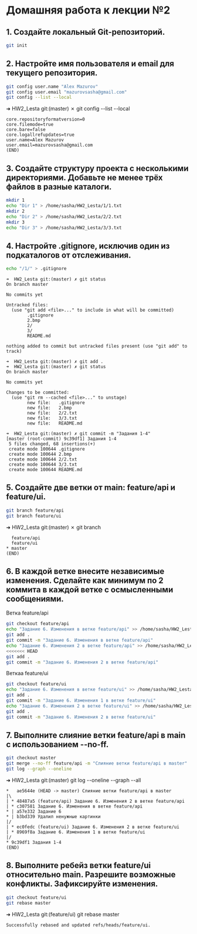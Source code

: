 # Домашняя работа к лекции №2 

## 1. Создайте локальный Git-репозиторий.

```bash
git init
```
## 2. Настройте имя пользователя и email для текущего репозитория.

```bash
git config user.name "Alex Mazurov"
git config user.email "mazurovsasha@gmail.com"
git config --list --local
```
➜  HW2_Lesta git:(master) ✗ git config --list --local
```
core.repositoryformatversion=0
core.filemode=true
core.bare=false
core.logallrefupdates=true
user.name=Alex Mazurov
user.email=mazurovsasha@gmail.com
(END)
```

## 3. Создайте структуру проекта с несколькими директориями. Добавьте не менее трёх файлов в разные каталоги.

```bash
mkdir 1
echo "Dir 1" > /home/sasha/HW2_Lesta/1/1.txt
mkdir 2
echo "Dir 2" > /home/sasha/HW2_Lesta/2/2.txt
mkdir 3
echo "Dir 3" > /home/sasha/HW2_Lesta/3/3.txt
```

## 4. Настройте .gitignore, исключив один из подкаталогов от отслеживания.

```bash
echo "/1/" > .gitignore
```

```
➜  HW2_Lesta git:(master) ✗ git status
On branch master

No commits yet

Untracked files:
  (use "git add <file>..." to include in what will be committed)
        .gitignore
        2.bmp
        2/
        3/
        README.md

nothing added to commit but untracked files present (use "git add" to track)
```
```
➜  HW2_Lesta git:(master) ✗ git add .
➜  HW2_Lesta git:(master) ✗ git status
On branch master

No commits yet

Changes to be committed:
  (use "git rm --cached <file>..." to unstage)
        new file:   .gitignore
        new file:   2.bmp
        new file:   2/2.txt
        new file:   3/3.txt
        new file:   README.md

➜  HW2_Lesta git:(master) ✗ git commit -m "Задания 1-4"
[master (root-commit) 9c39df1] Задания 1-4
 5 files changed, 68 insertions(+)
 create mode 100644 .gitignore
 create mode 100644 2.bmp
 create mode 100644 2/2.txt
 create mode 100644 3/3.txt
 create mode 100644 README.md
 ```
## 5. Создайте две ветки от main: feature/api и feature/ui.

```bash
git branch feature/api
git branch feature/ui
```

➜  HW2_Lesta git:(master) ✗ git branch
```
  feature/api
  feature/ui
* master
(END)
```

## 6. В каждой ветке внесите независимые изменения. Сделайте как минимум по 2 коммита в каждой ветке с осмысленными сообщениями.

Ветка feature/api

```bash
git checkout feature/api
echo "Задание 6. Изменения в ветке feature/api" >> /home/sasha/HW2_Lesta/1/1.txt
git add .
git commit -m "Задание 6. Изменения в ветке feature/api"
echo "Задание 6. Изменения 2 в ветке feature/api" >> /home/sasha/HW2_Lesta/2/2.txt
<<<<<<< HEAD
git add .
git commit -m "Задание 6. Изменения 2 в ветке feature/api"
```
Веткаа feature/ui

```bash
git checkout feature/ui
echo "Задание 6. Изменения в ветке feature/ui" >> /home/sasha/HW2_Lesta/3/3.txt
git add .
git commit -m "Задание 6. Изменения 1 в ветке feature/ui"
echo "Задание 6. Изменения 2 в ветке feature/ui" >> /home/sasha/HW2_Lesta/3/3.txt
git add .
git commit -m "Задание 6. Изменения 2 в ветке feature/ui"
```

## 7. Выполните слияние ветки feature/api в main с использованием --no-ff.

```bash
git checkout master
git merge --no-ff feature/api -m "Слияние ветки feature/api в master"
git log --graph --oneline
```
➜  HW2_Lesta git:(master) git log --oneline --graph --all

```
*   ae5644e (HEAD -> master) Слияние ветки feature/api в master
|\  
| * 48487a5 (feature/api) Задание 6. Изменения 2 в ветке feature/api
| * c307581 Задание 6. Изменения в ветке feature/api
* | a57e332 Задание 6
* | b3bd339 Удалил ненужные картинки
|/  
| * ec0fedc (feature/ui) Задание 6. Изменения 2 в ветке feature/ui
| * 8969f8a Задание 6. Изменения 1 в ветке feature/ui
|/  
* 9c39df1 Задания 1-4
(END)
```

## 8. Выполните ребейз ветки feature/ui относительно main. Разрешите возможные конфликты. Зафиксируйте изменения.

```bash
git checkout feature/ui
git rebase master
```
➜  HW2_Lesta git:(feature/ui) git rebase master

```
Successfully rebased and updated refs/heads/feature/ui.
```